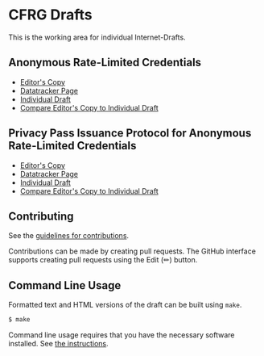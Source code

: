 # CFRG Drafts

This is the working area for individual Internet-Drafts.

## Anonymous Rate-Limited Credentials

* [Editor's Copy](https://chris-wood.github.io/draft-arc/#go.draft-yun-cfrg-arc.html)
* [Datatracker Page](https://datatracker.ietf.org/doc/draft-yun-cfrg-arc)
* [Individual Draft](https://datatracker.ietf.org/doc/html/draft-yun-cfrg-arc)
* [Compare Editor's Copy to Individual Draft](https://chris-wood.github.io/draft-arc/#go.draft-yun-cfrg-arc.diff)

## Privacy Pass Issuance Protocol for Anonymous Rate-Limited Credentials

* [Editor's Copy](https://chris-wood.github.io/draft-arc/#go.draft-yun-privacypass-arc.html)
* [Datatracker Page](https://datatracker.ietf.org/doc/draft-yun-privacypass-arc)
* [Individual Draft](https://datatracker.ietf.org/doc/html/draft-yun-privacypass-arc)
* [Compare Editor's Copy to Individual Draft](https://chris-wood.github.io/draft-arc/#go.draft-yun-privacypass-arc.diff)


## Contributing

See the
[guidelines for contributions](https://github.com/chris-wood/draft-arc/blob/main/CONTRIBUTING.md).

Contributions can be made by creating pull requests.
The GitHub interface supports creating pull requests using the Edit (✏) button.


## Command Line Usage

Formatted text and HTML versions of the draft can be built using `make`.

```sh
$ make
```

Command line usage requires that you have the necessary software installed.  See
[the instructions](https://github.com/martinthomson/i-d-template/blob/main/doc/SETUP.md).

